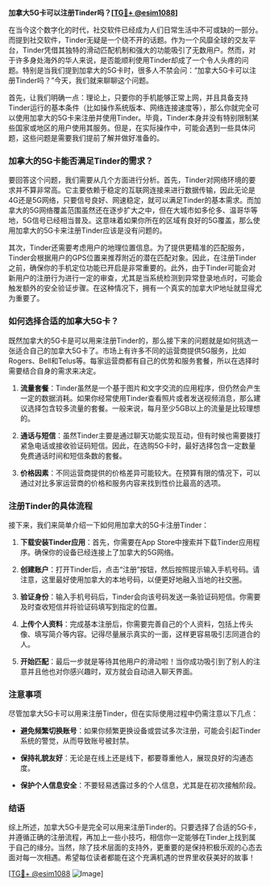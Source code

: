 **加拿大5G卡可以注册Tinder吗？[[TG💪+ @esim1088](https://t.me/s/esim1088)]**

在当今这个数字化的时代，社交软件已经成为人们日常生活中不可或缺的一部分。而提到社交软件，Tinder无疑是一个绕不开的话题。作为一个风靡全球的交友平台，Tinder凭借其独特的滑动匹配机制和强大的功能吸引了无数用户。然而，对于许多身处海外的华人来说，是否能顺利使用Tinder却成了一个令人头疼的问题。特别是当我们提到加拿大的5G卡时，很多人不禁会问：“加拿大5G卡可以注册Tinder吗？”今天，我们就来聊聊这个问题。

首先，让我们明确一点：理论上，只要你的手机能够正常上网，并且具备支持Tinder运行的基本条件（比如操作系统版本、网络连接速度等），那么你就完全可以使用加拿大的5G卡来注册并使用Tinder。毕竟，Tinder本身并没有特别限制某些国家或地区的用户使用其服务。但是，在实际操作中，可能会遇到一些具体问题，这些问题是需要我们提前了解并做好准备的。

### **加拿大的5G卡能否满足Tinder的需求？**

要回答这个问题，我们需要从几个方面进行分析。首先，Tinder对网络环境的要求并不算非常高。它主要依赖于稳定的互联网连接来进行数据传输，因此无论是4G还是5G网络，只要信号良好、网速稳定，就可以满足Tinder的基本需求。而加拿大的5G网络覆盖范围虽然还在逐步扩大之中，但在大城市如多伦多、温哥华等地，5G信号已经相当普及。这意味着如果你所在的区域有良好的5G覆盖，那么使用加拿大的5G卡来注册Tinder应该是没有问题的。

其次，Tinder还需要考虑用户的地理位置信息。为了提供更精准的匹配服务，Tinder会根据用户的GPS位置来推荐附近的潜在匹配对象。因此，在注册Tinder之前，确保你的手机定位功能已开启是非常重要的。此外，由于Tinder可能会对新用户的注册行为进行一定的审查，尤其是当系统检测到异常登录地点时，可能会触发额外的安全验证步骤。在这种情况下，拥有一个真实的加拿大IP地址就显得尤为重要了。

### **如何选择合适的加拿大5G卡？**

既然加拿大的5G卡是可以用来注册Tinder的，那么接下来的问题就是如何挑选一张适合自己的加拿大5G卡了。市场上有许多不同的运营商提供5G服务，比如Rogers、Bell和Telus等。每家运营商都有自己的优势和服务套餐，所以在选择时需要结合自身的需求来决定。

1. **流量套餐**：Tinder虽然是一个基于图片和文字交流的应用程序，但仍然会产生一定的数据消耗。如果你经常使用Tinder查看照片或者发送视频消息，那么建议选择包含较多流量的套餐。一般来说，每月至少5GB以上的流量是比较理想的。

2. **通话与短信**：虽然Tinder主要是通过聊天功能实现互动，但有时候也需要拨打紧急电话或接收验证码短信。因此，在选购5G卡时，最好选择包含一定数量免费通话时间和短信条数的套餐。

3. **价格因素**：不同运营商提供的价格差异可能较大。在预算有限的情况下，可以通过对比多家运营商的价格和服务内容来找到性价比最高的选项。

### **注册Tinder的具体流程**

接下来，我们来简单介绍一下如何用加拿大的5G卡注册Tinder：

1. **下载安装Tinder应用**：首先，你需要在App Store中搜索并下载Tinder应用程序。确保你的设备已经连接上了加拿大的5G网络。

2. **创建账户**：打开Tinder后，点击“注册”按钮，然后按照提示输入手机号码。请注意，这里最好使用加拿大的本地号码，以便更好地融入当地的社交圈。

3. **验证身份**：输入手机号码后，Tinder会向该号码发送一条验证码短信。你需要及时查收短信并将验证码填写到指定的位置。

4. **上传个人资料**：完成基本注册后，你需要完善自己的个人资料，包括上传头像、填写简介等内容。记得尽量展示真实的一面，这样更容易吸引志同道合的人。

5. **开始匹配**：最后一步就是等待其他用户的滑动啦！当你成功吸引到了别人的注意并且他也对你感兴趣时，双方就会自动进入聊天界面。

### **注意事项**

尽管加拿大5G卡可以用来注册Tinder，但在实际使用过程中仍需注意以下几点：

- **避免频繁切换账号**：如果你频繁更换设备或尝试多次注册，可能会引起Tinder系统的警觉，从而导致账号被封禁。
  
- **保持礼貌友好**：无论是在线上还是线下，都要尊重他人，展现良好的沟通态度。

- **保护个人信息安全**：不要轻易透露过多的个人信息，尤其是在初次接触阶段。

### **结语**

综上所述，加拿大5G卡是完全可以用来注册Tinder的。只要选择了合适的5G卡，并遵循正确的注册流程，再加上一些小技巧，相信你一定能够在Tinder上找到属于自己的缘分。当然，除了技术层面的支持外，更重要的是保持积极乐观的心态去面对每一次相遇。希望每位读者都能在这个充满机遇的世界里收获美好的故事！

[[TG💪+ @esim1088](https://t.me/s/esim1088) ![Image](https://i.postimg.cc/4NQfJmqS/Snipaste-2025-05-13-00-14-12.png)]